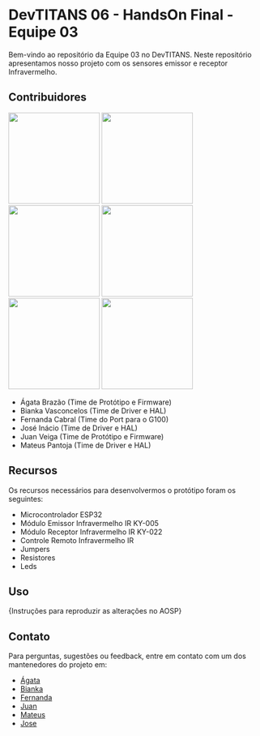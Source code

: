 # DevTITANS 06 - HandsOn Final - Equipe 03

Bem-vindo ao repositório da Equipe 03 no DevTITANS. Neste repositório apresentamos nosso projeto com os sensores emissor e receptor Infravermelho.

## Contribuidores

<img src="https://github.com/biankavm/DevTitans-HandsOnFinal-Infravermelho/blob/main/Imagens/Agata.png" width="180" > <img src="https://github.com/biankavm/DevTitans-HandsOnFinal-Infravermelho/blob/main/Imagens/Bianka.png" width="180" > <img src="https://github.com/biankavm/DevTitans-HandsOnFinal-Infravermelho/blob/main/Imagens/Mateus.png" width="180" > <img src="https://github.com/biankavm/DevTitans-HandsOnFinal-Infravermelho/blob/main/Imagens/Fernanda.png" width="180" > <img src="https://github.com/biankavm/DevTitans-HandsOnFinal-Infravermelho/blob/main/Imagens/Juan.png" width="180" > <img src="https://github.com/biankavm/DevTitans-HandsOnFinal-Infravermelho/blob/main/Imagens/Jose.png" width="180" >


- Ágata Brazão (Time de Protótipo e Firmware)
- Bianka Vasconcelos (Time de Driver e HAL)
- Fernanda Cabral (Time do Port para o G100)
- José Inácio (Time de Driver e HAL)
- Juan Veiga (Time de Protótipo e Firmware)
- Mateus Pantoja (Time de Driver e HAL)

## Recursos

Os recursos necessários para desenvolvermos o protótipo foram os seguintes:
- Microcontrolador ESP32
- Módulo Emissor Infravermelho IR KY-005
- Módulo Receptor Infravermelho IR KY-022
- Controle Remoto Infravermelho IR
- Jumpers
- Resistores
- Leds

## Uso

{Instruções para reproduzir as alterações no AOSP}
    
## Contato

Para perguntas, sugestões ou feedback, entre em contato com um dos mantenedores do projeto em: 
- [Ágata](agata.brazao@icomp.ufam.edu.br)
- [Bianka](bianka.vm03@gmail.com)
- [Fernanda](example@example.com)
- [Juan](example@example.com)
- [Mateus](example@example.com)
- [Jose](example@example.com)




